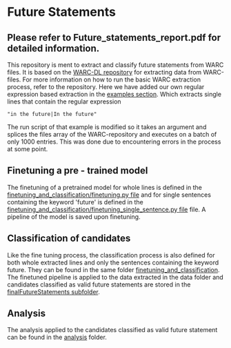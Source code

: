 # Future Statements



## Please refer to Future_statements_report.pdf for detailed information.




This repository is ment to extract and classify future statements from WARC files.
It is based on the  [WARC-DL repository](https://github.com/webis-de/WARC-DL/) for extracting data from WARC-files. 
For more information on how to run the basic WARC extraction process, refer to the repository. Here we have added
our own regular expression based extraction in the [examples section](examples/future_extraction). Which extracts 
single lines that contain the regular expression 
```regexp
"in the future|In the future"
```
The run script of that example is modified so it takes an argument and splices the files array of the WARC-repository 
and executes on a batch of only 1000 entries. This was done due to encountering errors in the process at some point.

## Finetuning a pre - trained model
The finetuning of a pretrained model for whole lines is defined in the 
[finetuning_and_classification/finetuning.py file](finetuning_and_classification/finetuning.py) and for single sentences
containing the keyword 'future' is defined in the
[finetuning_and_classification/finetuning_single_sentence.py file](finetuning_and_classification/finetuning_single_sentence.py)
file. A pipeline of the model is saved upon finetuning.

## Classification of candidates
Like the fine tuning process, the classification process is also defined for both whole extracted lines and only the 
sentences containing the keyword future. They can be found in the same folder 
[finetuning_and_classification](finetuning_and_classification). The finetuned pipeline is applied to the data extracted
in the data folder and candidates classified as valid future statements are stored in the 
[finalFutureStatements subfolder](data/finalFutureStatements).


## Analysis
The analysis applied to the candidates classified as valid future statement can be found in the 
[analysis](analysis) folder.
